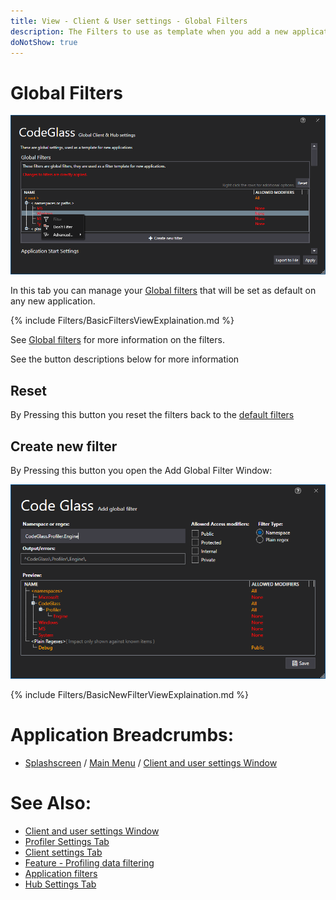 ```yaml
---
title: View - Client & User settings - Global Filters 
description: The Filters to use as template when you add a new application to CodeGlass.
doNotShow: true
---
```


# Global Filters
![assets/img/ClientUserSettingsWindow/GlobalFilters.png](../../../assets/img/ClientUserSettingsWindow/GlobalFilters.png)

In this tab you can manage your [Global filters](../../features/ProfilingDataFiltering.md#user-global-filters) that will be set as default on any new application.

{% include Filters/BasicFiltersViewExplaination.md  %}


See [Global filters](../../features/ProfilingDataFiltering.md#user-global-filters) for more information on the filters.

See the button descriptions below for more information



## Reset
By Pressing this button you reset the filters back to the [default filters](../../features/ProfilingDataFiltering.md#default-filters)


## Create new filter
By Pressing this button you open the Add Global Filter Window:

![assets/img/ClientUserSettingsWindow/AddGlobalFilter.png](../../../assets/img/ClientUserSettingsWindow/AddGlobalFilter.png)

{% include Filters/BasicNewFilterViewExplaination.md  %}


# Application Breadcrumbs: 
- [Splashscreen](../Splashscreen.md) / [Main Menu](../mainwindow.md) / [Client and user settings Window](../clientusersettingswindow.md)


# See Also:
 - [Client and user settings Window](../clientusersettingswindow.md)
 - [Profiler Settings Tab](profilingsettings.md)
 - [Client settings Tab](ClientSettings.md)
 - [Feature - Profiling data filtering](../../features/ProfilingDataFiltering.md)
 - [Application filters](../applicationsettingswindow/ApplicationFilters.md)
 - [Hub Settings Tab](HubSettings.md)

